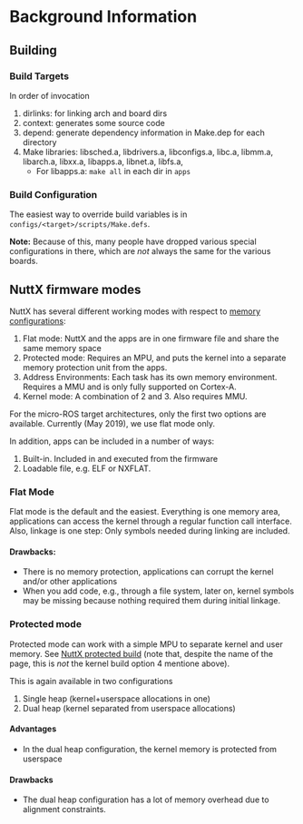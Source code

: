 # Background Information

## Building

### Build Targets

In order of invocation

1) dirlinks: for linking arch and board dirs
1) context: generates some source code
1) depend: generate dependency information in Make.dep for each directory
1) Make libraries: libsched.a, libdrivers.a, libconfigs.a, libc.a, libmm.a, libarch.a, libxx.a, libapps.a, libnet.a, libfs.a, 
   * For libapps.a: `make all` in each dir in `apps`


### Build Configuration

The easiest way to override build variables is in `configs/<target>/scripts/Make.defs`.

**Note:** Because of this, many people have dropped various special configurations in there, which are *not* always the same for the various boards.

## NuttX firmware modes

NuttX has several different working modes with respect to [memory configurations](http://www.nuttx.org/doku.php?id=wiki:nxinternal:memconfigs):
 
 1) Flat mode: NuttX and the apps are in one firmware file and share the same memory space
 2) Protected mode: Requires an MPU, and puts the kernel into a separate memory protection unit from the apps.
 3) Address Environments: Each task has its own memory environment. Requires a MMU and is only fully supported on Cortex-A.
 4) Kernel mode: A combination of 2 and 3. Also requires MMU.

 For the micro-ROS target architectures, only the first two options are available. Currently (May 2019), we use flat mode only.
 
In addition, apps can be included in a number of ways:

 1) Built-in. Included in and executed from the firmware
 2) Loadable file, e.g. ELF or NXFLAT.

### Flat Mode

Flat mode is the default and the easiest. Everything is one memory area, applications can access the kernel through a regular function call interface. Also, linkage is one step: Only symbols needed during linking are included.

#### Drawbacks:

 * There is no memory protection, applications can corrupt the kernel and/or other applications
 * When you add code, e.g., through a file system, later on, kernel symbols may be missing because nothing required them during initial linkage.


### Protected mode

Protected mode can work with a simple MPU to separate kernel and user memory. See [NuttX protected build](http://nuttx.org/doku.php?id=wiki:howtos:kernelbuild) (note that, despite the name of the page, this is *not* the kernel build option 4 mentione above).

This is again available in two configurations
 
  1) Single heap (kernel+userspace allocations in one)
  2) Dual heap (kernel separated from userspace allocations)

#### Advantages

 * In the dual heap configuration, the kernel memory is protected from userspace


#### Drawbacks

  * The dual heap configuration has a lot of memory overhead due to alignment constraints.


